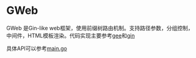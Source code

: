 # GWeb

GWeb 是Gin-like web框架，使用前缀树路由机制。支持路径参数，分组控制，中间件，HTML模板渲染。代码实现主要参考[gee](https://geektutu.com/post/gee.html)和[gin](https://github.com/gin-gonic/gin)

具体API可以参考[main.go](./main.go)